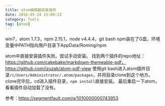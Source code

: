 ```yaml
---
title: atom编辑器安装插件
date: 2016-05-24 15:09:13
category: Tools
tag: [Atom]
---
```


win7，atom 1.7.3，npm 2.15.1，node v4.4.4，git bash
npm装在了G盘，环境变量中PATH指向用户目录下AppData/Roming/npm

atom中直接安装插件失败。尝试手动安装。
找到两个插件的repo地址：https://github.com/cakebake/markdown-themeable-pdf，https://github.com/izuzak/atom-pdf-view
使用git bash进入atom插件目录`/c/Users/Administrator/.atom/packages`，并将目录clone到这个地方。
clone完毕后，cd进入插件目录，`npm install`直接安装。
最后重启一下atom，看看插件自动加载了没有。

参考：https://segmentfault.com/q/1010000000743953
